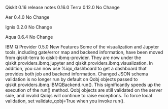 Qiskit 0.16 release notes
0.16.0
Terra 0.12.0
No Change

Aer 0.4.0
No Change

Ignis 0.2.0
No Change

Aqua 0.6.4
No Change

IBM Q Provider 0.5.0
New Features
Some of the visualization and Jupyter tools, including gate/error map and backend information, have been moved from qiskit-terra to qiskit-ibmq-provider. They are now under the qiskit.providers.ibmq.jupyter and qiskit.providers.ibmq.visualization. In addition, you can now use %iqx_dashboard to get a dashboard that provides both job and backend information.
Changed
JSON schema validation is no longer run by default on Qobj objects passed to qiskit.providers.ibmq.IBMQBackend.run(). This significantly speeds up the execution of the run() method. Qobj objects are still validated on the server side, and invalid Qobjs will continue to raise exceptions. To force local validation, set validate_qobj=True when you invoke run().
